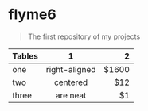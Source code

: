 # flyme6
> The first repository of my projects

| Tables        | 1           | 2  |
| ------------- |:-------------:| -----:|
| one      | right-aligned | $1600 |
| two     | centered      |   $12 |
| three | are neat      |    $1 |
